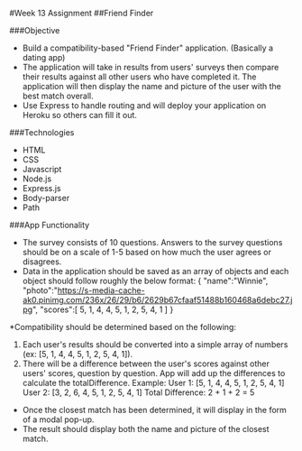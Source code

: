 #Week 13 Assignment
##Friend Finder

###Objective

* Build a compatibility-based "Friend Finder" application. (Basically a dating app)
* The application will take in results from users' surveys then compare their results against all other users who have completed it. The application will then display the name and picture of the user with the best match overall.
* Use Express to handle routing and will deploy your application on Heroku so others can fill it out.

###Technologies

* HTML
* CSS
* Javascript
* Node.js
* Express.js
* Body-parser
* Path

###App Functionality

* The survey consists of 10 questions. Answers to the survey questions should be on a scale of 1-5 based on how much the user agrees or disagrees.
* Data in the application should be saved as an array of objects and each object should follow roughly the below format:
{
  "name":"Winnie",
  "photo":"https://s-media-cache-ak0.pinimg.com/236x/26/29/b6/2629b67cfaaf51488b160468a6debc27.jpg",
  "scores":[
     5,
     1,
     4,
     4,
     5,
     1,
     2,
     5,
     4,
     1
      ]
}

*Compatibility should be determined based on the following:
1. Each user's results should be converted into a simple array of numbers (ex: [5, 1, 4, 4, 5, 1, 2, 5, 4, 1]).
2. There will be a difference between the user's scores against other users' scores, question by question. App will add up the differences to calculate the totalDifference.
Example:
User 1: [5, 1, 4, 4, 5, 1, 2, 5, 4, 1]
User 2: [3, 2, 6, 4, 5, 1, 2, 5, 4, 1]
Total Difference: 2 + 1 + 2 = 5
* Once the closest match has been determined, it will display in the form of a modal pop-up.
* The result should display both the name and picture of the closest match.


